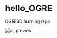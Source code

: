 # hello_OGRE
OGRE3D learning repo

![alt preview](https://lh3.googleusercontent.com/gykrukT6rbGTj1r-SKZ0UOR1SRWdjS8nUwzcl4J_Eo8TMwymW-6wpwHeA7cAC0UH1lDQjrHgB7fU-8lxqyKRggjoqKPJ7IThNs91lrTz0a4Qu482fsL1ix6f8POIfyLR6Lql_lFCgDSclJLXboHrtUFAPdqjJ2rQjUSq41fmdK-pCtkqWbObes-qujf8kBR6td0PBRM2GdETf9XsjDR-qzAcU0k7KjvoSLR8S7qL4-M6WoOOrVx6-epsev-y-gDSrOsCsgwFXLJBrcy1D_vN0cn6VLATx5wL7uadh0Irk8PVuumMLF2wDiuJKAakXCHUAP2sTEA_UYt7rpcfip9u7PYbKbCcVEW7zzI3dO7tObXbmW_OrsVlGBZdST6inpVhczPUlCj5aOF_aE0qNOQGVwxZ-WCbvsOAi9RrSjEVJ42sQnX1IeGEg_yR9kVjbrcpyJR37TaB7j6kqvQNp3oBsSXzl9FEv6t-9SEvrHR6QaeEovIwarFSL9SrDSxctvtazZbDzRqjqFU-GzYdxk3RUpvTtGb-UiH1DDw1nsiQ3WmdAjqXT7JwaOTq0rDKmkHT9FPR9JvdcO36T3g9COnzXDgpaxZ4qmuVV3Dq7Zo7N-CTVM2zhu-_e8IwVFgAEV9R7em1K2aadAi2Fh9m2i0tUnFi5clvRLuB=w355-h199-no)

